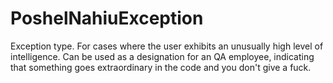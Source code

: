 # PoshelNahiuException
Exception type. For cases where the user exhibits an unusually high level of intelligence. Can be used as a designation for an QA employee, indicating that something goes extraordinary in the code and you don't give a fuck.
